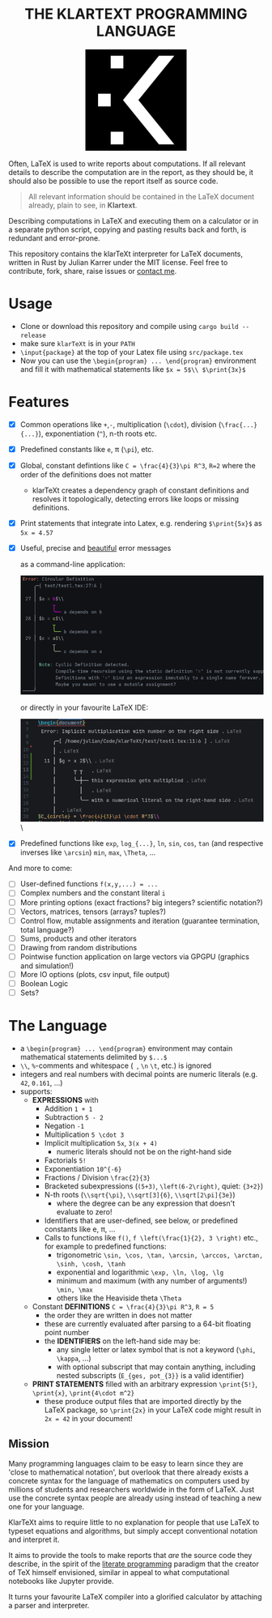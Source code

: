 <h1 align="center">THE KLARTEXT PROGRAMMING LANGUAGE</h1>
<p align=center>
    <img src="./res/logo.jpg" width=200 height = 200/>
</p>

Often, LaTeX is used to write reports about computations. If all relevant details to describe the computation are in the report, as they should be, it should also be possible to use the report itself as source code.

> All relevant information should be contained in the LaTeX document already, plain to see, in **Klartext**.

Describing computations in LaTeX and executing them on a calculator or in a separate python script, copying and pasting results back and forth, is redundant and error-prone.

This repository contains the klarTeXt interpreter for LaTeX documents, written in Rust by Julian Karrer under the MIT license. Feel free to contribute, fork, share, raise issues or [contact me](mailto:jk@studioerika.de).

# Usage

- Clone or download this repository and compile using `cargo build --release`
- make sure `klarTeXt` is in your `PATH`
- `\input{package}` at the top of your Latex file using `src/package.tex`
- Now you can use the `\begin{program} ... \end{program}` environment and fill it with mathematical statements like `$x = 5$\\ $\print{3x}$`

# Features
- [x] Common operations like `+`,`-`, multiplication (`\cdot`), division (`\frac{...}{...}`), exponentiation (`^`), n-th roots etc.
- [x] Predefined constants like `e`, π (`\pi`), etc.
- [x] Global, constant defintions like `C = \frac{4}{3}\pi R^3`, `R=2` where the order of the definitions does not matter
  - klarTeXt creates a dependency graph of constant definitions and resolves it topologically, detecting errors like loops or missing definitions.
- [x] Print statements that integrate into Latex, e.g. rendering `$\print{5x}$` as `5x = 4.57`
- [x] Useful, precise and [beautiful](https://docs.rs/ariadne/latest/ariadne/)  error messages
  
  as a command-line application:
  
  <img src="./res/error_circular.png" width=500 />

  or directly in your favourite LaTeX IDE:
    
  <img src="./res/error_num_right_vscode.png" width=500 />\
- [x] Predefined functions like `exp`, `log_{...}`, `ln`, `sin`, `cos`, `tan` (and respective inverses like `\arcsin`) `min`, `max`, `\Theta`, ...

And more to come:
- [ ] User-defined functions `f(x,y,...) = ...`
- [ ] Complex numbers and the constant literal `i`
- [ ] More printing options (exact fractions? big integers? scientific notation?)
- [ ] Vectors, matrices, tensors (arrays? tuples?)
- [ ] Control flow, mutable assignments and iteration (guarantee termination, total language?)
- [ ] Sums, products and other iterators
- [ ] Drawing from random distributions
- [ ] Pointwise function application on large vectors via GPGPU (graphics and simulation!)
- [ ] More IO options (plots, csv input, file output)
- [ ] Boolean Logic
- [ ] Sets?

# The Language
- a `\begin{program} ... \end{program}` environment may contain mathematical statements delimited by `$...$`
- `\\`, `%`-comments and whitespace (` `, `\n` `\t`, etc.) is ignored
- integers and real numbers with decimal points are numeric literals (e.g. `42`, `0.161`, ...)
- supports:
  - **EXPRESSIONS** with
    - Addition `1 + 1`
    - Subtraction `5 - 2`
    - Negation `-1`
    - Multiplication `5 \cdot 3`
    - Implicit multiplication `5x`, `3(x + 4)`
      - numeric literals should not be on the right-hand side
    - Factorials `5!`
    - Exponentiation `10^{-6}`
    - Fractions / Division `\frac{2}{3}`
    - Bracketed subexpressions (`(5+3)`, `\left(6-2\right)`, quiet: `{3+2}`)
    - N-th roots (`\\sqrt{\pi}`, `\\sqrt[3]{6}`, `\\sqrt[2\pi]{3e}`)
      - where the degree can be any expression that doesn't evaluate to zero!
    - Identifiers that are user-defined, see below, or predefined constants like e, π, ...
    - Calls to functions like `f()`, `f \left(\frac{1}{2}, 3 \right)` etc., for example to predefined functions:
      - trigonometric `\sin, \cos, \tan, \arcsin, \arccos, \arctan, \sinh, \cosh, \tanh`
      - exponential and logarithmic `\exp, \ln, \log, \lg`
      - minimum and maximum (with any number of arguments!) `\min, \max`
      - others like the Heaviside theta `\Theta`
  - Constant **DEFINITIONS** `C = \frac{4}{3}\pi R^3`, `R = 5`
    - the order they are written in does not matter
    - these are currently evaluated after parsing to a 64-bit floating point number
    - the **IDENTIFIERS** on the left-hand side may be:
      - any single letter or latex symbol that is not a keyword (`\phi`, `\kappa`, ...) 
      - with optional subscript that may contain anything, including nested subscripts (`E_{ges, pot_{3}}` is a valid identifier)
  - **PRINT STATEMENTS** filled with an arbitrary expression `\print{5!}`, `\print{x}`, `\print{4\cdot m^2}`
    - these produce output files that are imported directly by the LaTeX package, so `\print{2x}` in your LaTeX code might result in `2x = 42` in your document!

## Mission

Many programming languages claim to be easy to learn since they are 'close to mathematical notation', but overlook that there already exists a concrete syntax for the language of mathematics on computers used by millions of students and researchers worldwide in the form of LaTeX. Just use the concrete syntax people are already using instead of teaching a new one for your language.

KlarTeXt aims to require little to no explanation for people that use LaTeX to typeset equations and algorithms, but simply accept conventional notation and interpret it. 

It aims to provide the tools to make reports that *are* the source code they describe, in the spirit of the [literate programming](https://en.wikipedia.org/wiki/Literate_programming) paradigm that the creator of TeX himself envisioned, similar in appeal to what computational notebooks like Jupyter provide.

It turns your favourite LaTeX compiler into a glorified calculator by attaching a parser and interpreter.

